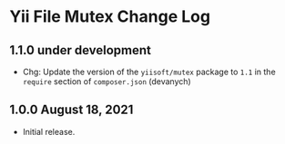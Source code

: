 # Yii File Mutex Change Log

## 1.1.0 under development

- Chg: Update the version of the `yiisoft/mutex` package to `1.1` in the `require` section of `composer.json` (devanych)

## 1.0.0 August 18, 2021

- Initial release.
